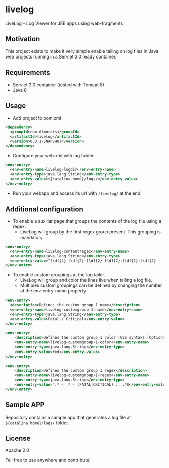 # livelog
LiveLog - Log Viewer for JEE apps using web-fragments

## Motivation
This project exists to make it very simple enable tailing on log files in Java web projects running in a Servlet 3.0 ready container.

## Requirements
* Servlet 3.0 container (tested with Tomcat 8)
* Java 8

## Usage

* Add project to pom.xml
```xml
<dependency>
  <groupId>com.dlmorais</groupId>
  <artifactId>livelog</artifactId>
  <version>0.0.1-SNAPSHOT</version>
</dependency>
```
* Configure your web.xml with log folder.
```xml
<env-entry>
  <env-entry-name>livelog-logdir</env-entry-name>
  <env-entry-type>java.lang.String</env-entry-type>
  <env-entry-value>${catalina.home}/logs/</env-entry-value>
</env-entry>
```
* Run your webapp and access its url with ```/livelog/``` at the end.

## Additional configuration

* To enable a auxiliar page that groups the contents of the log file using a regex.
    * LiveLog will group by the first regex group present. This grouping is mandatory.
```xml
<env-entry>
  <env-entry-name>livelog-contentregex</env-entry-name>
  <env-entry-type>java.lang.String</env-entry-type>
  <env-entry-value>^[\d]{4}-[\d]{2}-[\d]{2} [\d]{2}:[\d]{2}:[\d]{2} - (.*)$</env-entry-value>
</env-entry>
```

* To enable custom groupings at the log tailer.
    * LiveLog will group and color the lines live when tailing a log file.
    * Multiples custom groupings can be defined by changing the number at the env-entry-name property.
```xml
<env-entry>
  <description>Defines the custom group 1 name</description>
  <env-entry-name>livelog-customgroup-1-name</env-entry-name>
  <env-entry-type>java.lang.String</env-entry-type>
  <env-entry-value>Fatal / Critical</env-entry-value>
</env-entry>
    
<env-entry>
	<description>Defines the custom group 1 color (CSS syntax) [Optional: default "gray"]</description>
	<env-entry-name>livelog-customgroup-1-color</env-entry-name>
	<env-entry-type>java.lang.String</env-entry-type>
	<env-entry-value>red</env-entry-value>
</env-entry>
    
<env-entry>
	<description>Defines the custom group 1 regex</description>
	<env-entry-name>livelog-customgroup-1-regex</env-entry-name>
	<env-entry-type>java.lang.String</env-entry-type>
	<env-entry-value>^.* - .* - (FATAL|CRITICAL) :: .*$</env-entry-value>
</env-entry>
```

## Sample APP
Repository contains a sample app that generates a log file at ```${catalina.home}/logs/``` folder.


## License
Apache 2.0

Fell free to use anywhere and contribute!
